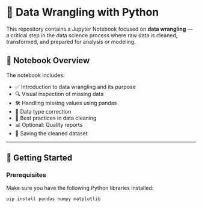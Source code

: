 # 🧹 Data Wrangling with Python

This repository contains a Jupyter Notebook focused on **data wrangling** — a critical step in the data science process where raw data is cleaned, transformed, and prepared for analysis or modeling.

## 📘 Notebook Overview

The notebook includes:

- ✅ Introduction to data wrangling and its purpose  
- 🔍 Visual inspection of missing data  
- 🛠 Handling missing values using pandas
- 🔢 Data type correction  
- 🧼 Best practices in data cleaning  
- 📊 Optional: Quality reports  
- 💾 Saving the cleaned dataset  

---

## 🚀 Getting Started

### Prerequisites

Make sure you have the following Python libraries installed:

```bash
pip install pandas numpy matplotlib
